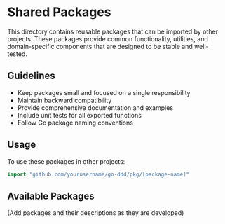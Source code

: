 # Shared Packages

This directory contains reusable packages that can be imported by other projects. These packages provide common functionality, utilities, and domain-specific components that are designed to be stable and well-tested.

## Guidelines

- Keep packages small and focused on a single responsibility
- Maintain backward compatibility
- Provide comprehensive documentation and examples
- Include unit tests for all exported functions
- Follow Go package naming conventions

## Usage

To use these packages in other projects:

```go
import "github.com/yourusername/go-ddd/pkg/[package-name]"
```

## Available Packages

(Add packages and their descriptions as they are developed)
